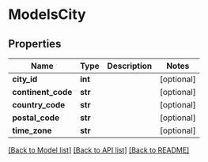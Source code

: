 # ModelsCity

## Properties
Name | Type | Description | Notes
------------ | ------------- | ------------- | -------------
**city_id** | **int** |  | [optional] 
**continent_code** | **str** |  | [optional] 
**country_code** | **str** |  | [optional] 
**postal_code** | **str** |  | [optional] 
**time_zone** | **str** |  | [optional] 

[[Back to Model list]](../README.md#documentation-for-models) [[Back to API list]](../README.md#documentation-for-api-endpoints) [[Back to README]](../README.md)


